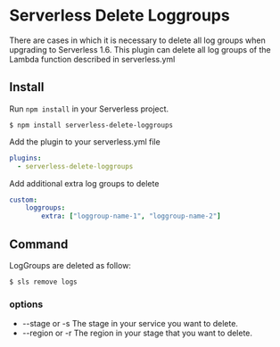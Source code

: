 # Serverless Delete Loggroups
There are cases in which it is necessary to delete all log groups when upgrading to Serverless 1.6. This plugin can delete all log groups of the Lambda function described in serverless.yml

## Install

Run `npm install` in your Serverless project.

```
$ npm install serverless-delete-loggroups
```

Add the plugin to your serverless.yml file

```yaml
plugins:
  - serverless-delete-loggroups
```

Add additional extra log groups to delete

```yaml
custom:
    loggroups:
        extra: ["loggroup-name-1", "loggroup-name-2"]
```

## Command
LogGroups are deleted as follow:

```
$ sls remove logs
```

### options
- --stage or -s The stage in your service you want to delete.
- --region or -r The region in your stage that you want to delete.

